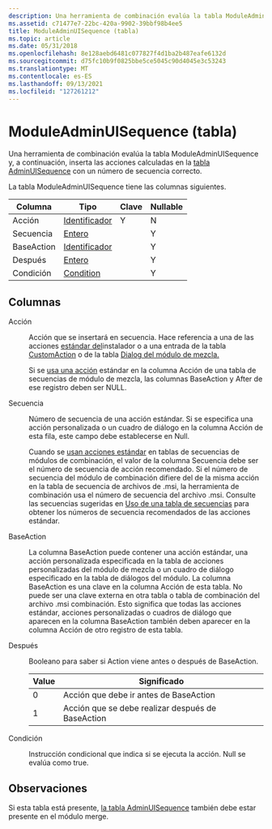 ```yaml
---
description: Una herramienta de combinación evalúa la tabla ModuleAdminUISequence y, a continuación, inserta las acciones calculadas en la tabla AdminUISequence con un número de secuencia correcto.
ms.assetid: c71477e7-22bc-420a-9902-39bbf98b4ee5
title: ModuleAdminUISequence (tabla)
ms.topic: article
ms.date: 05/31/2018
ms.openlocfilehash: 8e128aebd6481c077827f4d1ba2b487eafe6132d
ms.sourcegitcommit: d75fc10b9f0825bbe5ce5045c90d4045e3c53243
ms.translationtype: MT
ms.contentlocale: es-ES
ms.lasthandoff: 09/13/2021
ms.locfileid: "127261212"
---
```

# <a name="moduleadminuisequence-table"></a>ModuleAdminUISequence (tabla)

Una herramienta de combinación evalúa la tabla ModuleAdminUISequence y, a continuación, inserta las acciones calculadas en la [tabla AdminUISequence](adminuisequence-table.md) con un número de secuencia correcto.

La tabla ModuleAdminUISequence tiene las columnas siguientes.



| Columna     | Tipo                         | Clave | Nullable |
|------------|------------------------------|-----|----------|
| Acción     | [Identificador](identifier.md) | Y   | N        |
| Secuencia   | [Entero](integer.md)       |     | Y        |
| BaseAction | [Identificador](identifier.md) |     | Y        |
| Después      | [Entero](integer.md)       |     | Y        |
| Condición  | [Condition](condition.md)   |     | Y        |



 

## <a name="columns"></a>Columnas

<dl> <dt>

<span id="Action"></span><span id="action"></span><span id="ACTION"></span>Acción
</dt> <dd>

Acción que se insertará en secuencia. Hace referencia a una de las acciones [estándar del](standard-actions.md)instalador o a una entrada de la tabla [CustomAction](customaction-table.md) o de la tabla [Dialog del módulo de mezcla.](dialog-table.md)

Si se [usa una acción](standard-actions.md) estándar en la columna Acción de una tabla de secuencias de módulo de mezcla, las columnas BaseAction y After de ese registro deben ser NULL.

</dd> <dt>

<span id="Sequence"></span><span id="sequence"></span><span id="SEQUENCE"></span>Secuencia
</dt> <dd>

Número de secuencia de una acción estándar. Si se especifica una acción personalizada o un cuadro de diálogo en la columna Acción de esta fila, este campo debe establecerse en Null.

Cuando se [usan acciones estándar](standard-actions.md) en tablas de secuencias de módulos de combinación, el valor de la columna Secuencia debe ser el número de secuencia de acción recomendado. Si el número de secuencia del módulo de combinación difiere del de la misma acción en la tabla de secuencia de archivos de .msi, la herramienta de combinación usa el número de secuencia del archivo .msi. Consulte las secuencias sugeridas en [Uso de una tabla de secuencias](using-a-sequence-table.md) para obtener los números de secuencia recomendados de las acciones estándar.

</dd> <dt>

<span id="BaseAction"></span><span id="baseaction"></span><span id="BASEACTION"></span>BaseAction
</dt> <dd>

La columna BaseAction puede contener una acción estándar, una acción personalizada especificada en la tabla de acciones personalizadas del módulo de mezcla o un cuadro de diálogo especificado en la tabla de diálogos del módulo. La columna BaseAction es una clave en la columna Acción de esta tabla. No puede ser una clave externa en otra tabla o tabla de combinación del archivo .msi combinación. Esto significa que todas las acciones estándar, acciones personalizadas o cuadros de diálogo que aparecen en la columna BaseAction también deben aparecer en la columna Acción de otro registro de esta tabla.

</dd> <dt>

<span id="After"></span><span id="after"></span><span id="AFTER"></span>Después
</dt> <dd>

Booleano para saber si Action viene antes o después de BaseAction.



| Value | Significado                          |
|-------|----------------------------------|
| 0     | Acción que debe ir antes de BaseAction |
| 1     | Acción que se debe realizar después de BaseAction  |



 

</dd> <dt>

<span id="Condition"></span><span id="condition"></span><span id="CONDITION"></span>Condición
</dt> <dd>

Instrucción condicional que indica si se ejecuta la acción. Null se evalúa como true.

</dd> </dl>

## <a name="remarks"></a>Observaciones

<dl> <dt>

<span id="If_this_table_is_present_the__AdminUISequence_Table_must_also_be_present_in_the_merge_module."></span><span id="if_this_table_is_present_the__adminuisequence_table_must_also_be_present_in_the_merge_module."></span><span id="IF_THIS_TABLE_IS_PRESENT_THE__ADMINUISEQUENCE_TABLE_MUST_ALSO_BE_PRESENT_IN_THE_MERGE_MODULE."></span>Si esta tabla está presente, [la tabla AdminUISequence](adminuisequence-table.md) también debe estar presente en el módulo merge.
</dt> <dd></dd> </dl>

 

 



